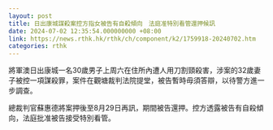 ```yaml
---
layout: post
title: 日出康城謀殺案控方指女被告有自殺傾向　法庭准特別看管還押候訊
date: 2024-07-02 12:35:54.000000000 +08:00
link: https://news.rthk.hk/rthk/ch/component/k2/1759918-20240702.htm
categories: rthk
---
```


將軍澳日出康城一名30歲男子上周六在住所內遭人用刀割頸殺害，涉案的32歲妻子被控一項謀殺罪，案件在觀塘裁判法院提堂，被告暫時毋須答辯，以待警方進一步調查。

總裁判官蘇惠德將案押後至8月29日再訊，期間被告還押。控方透露被告有自殺傾向，法庭批准被告接受特別看管。
